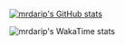 [![mrdarip's GitHub stats](https://github-readme-stats.vercel.app/api?username=mrdarip)](https://github.com/mrdarip/github-readme-stats)

![mrdarip's WakaTime stats](https://wakatime.com/share/@mrdarip/e6548daa-e458-4d34-8b57-b656b21a574b.svg)

<!---
mrdarip/mrdarip is a ✨ special ✨ repository because its `README.md` (this file) appears on your GitHub profile.
You can click the Preview link to take a look at your changes.
--->
